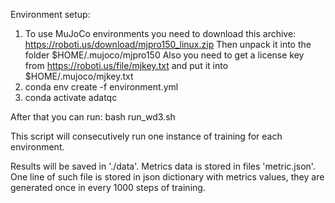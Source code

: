 Environment setup:

1. To use MuJoCo environments you need to download this archive:
https://roboti.us/download/mjpro150_linux.zip
Then unpack it into the folder 
$HOME/.mujoco/mjpro150
Also you need to get a license key from 
https://roboti.us/file/mjkey.txt
and put it into
$HOME/.mujoco/mjkey.txt
2. conda env create -f environment.yml
3. conda activate adatqc

After that you can run:
bash run_wd3.sh

This script will consecutively run one instance of training for each environment.

Results will be saved in './data'. Metrics data is stored in files 'metric.json'. One line of such file is stored in json dictionary with metrics values, they are generated once in every 1000 steps of training.
